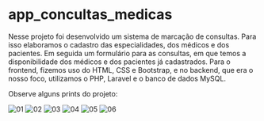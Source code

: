 # app_concultas_medicas
Nesse projeto foi desenvolvido um sistema de marcação de consultas.
Para isso elaboramos o cadastro das especialidades, dos médicos e dos pacientes.
Em seguida um formulário para as consultas, em que temos a disponibilidade dos
médicos e dos pacientes já cadastrados. Para o frontend, fizemos uso do
HTML, CSS e Bootstrap, e no backend, que era o nosso foco, utilizamos o
PHP, Laravel e o banco de dados MySQL.

Observe alguns prints do projeto:

![01](https://user-images.githubusercontent.com/88064533/190918746-85847996-57d5-4136-a95f-6a4d26a6a497.png)
![02](https://user-images.githubusercontent.com/88064533/190918763-525923b7-53ec-49ff-8cf9-9f0b46a28f66.png)
![03](https://user-images.githubusercontent.com/88064533/190918777-d2dcad70-e499-4a7d-a595-ef8562cadaa2.png)
![04](https://user-images.githubusercontent.com/88064533/190918787-2fd3b860-9b6e-4da0-8243-8ed7e63c672c.png)
![05](https://user-images.githubusercontent.com/88064533/190918796-978e306d-2c40-421d-8b12-ebe8e619d1b4.png)
![06](https://user-images.githubusercontent.com/88064533/190918800-4cf2de94-0d35-48b2-babd-46487a53b8f9.png)



